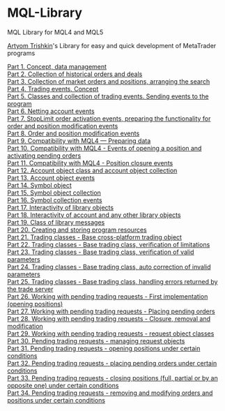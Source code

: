 # MQL-Library
MQL Library for MQL4 and MQL5

[Artyom Trishkin](https://www.mql5.com/en/users/artmedia70)'s Library for easy and quick development of MetaTrader programs

[Part 1. Concept, data
management](https://www.mql5.com/en/articles/5654)\
 [Part 2. Collection of historical orders and
deals](https://www.mql5.com/en/articles/5669)\
 [Part 3. Collection of market orders and positions, arranging the
search](https://www.mql5.com/en/articles/5687)\
 [Part 4. Trading events.
Concept](https://www.mql5.com/en/articles/5724)\
 [Part 5. Classes and collection of trading events. Sending events to
the program](https://www.mql5.com/en/articles/6211)\
 [Part 6. Netting account
events](https://www.mql5.com/en/articles/6383)\
 [Part 7. StopLimit order activation events, preparing the functionality
for order and position modification
events](https://www.mql5.com/en/articles/6482)\
 [Part 8. Order and position modification
events](https://www.mql5.com/en/articles/6595)\
 [Part 9. Compatibility with MQL4 — Preparing
data](https://www.mql5.com/en/articles/6651)\
 [Part 10. Compatibility with MQL4 - Events of opening a position and
activating pending orders](https://www.mql5.com/en/articles/6767)\
 [Part 11. Compatibility with MQL4 - Position closure
events](https://www.mql5.com/en/articles/6921)\
 [Part 12. Account object class and account object
collection](https://www.mql5.com/en/articles/6952)\
 [Part 13. Account object
events](https://www.mql5.com/en/articles/6995)\
 [Part 14. Symbol object](https://www.mql5.com/en/articles/7014)\
 [Part 15. Symbol object
collection](https://www.mql5.com/en/articles/7041)\
 [Part 16. Symbol collection
events](https://www.mql5.com/en/articles/7071)\
 [Part 17. Interactivity of library
objects](https://www.mql5.com/en/articles/7124)\
 [Part 18. Interactivity of account and any other library
objects](https://www.mql5.com/en/articles/7149)\
 [Part 19. Class of library
messages](https://www.mql5.com/en/articles/7176)\
 [Part 20. Creating and storing program
resources](https://www.mql5.com/en/articles/7195)\
 [Part 21. Trading classes - Base cross-platform trading
object](https://www.mql5.com/en/articles/7229)\
 [Part 22. Trading classes - Base trading class, verification of
limitations](https://www.mql5.com/en/articles/7258)\
 [Part 23. Trading classes - Base trading class, verification of valid
parameters](https://www.mql5.com/en/articles/7286)\
 [Part 24. Trading classes - Base trading class, auto correction of
invalid parameters](https://www.mql5.com/en/articles/7326)\
 [Part 25. Trading classes - Base trading class, handling errors
returned by the trade server](https://www.mql5.com/en/articles/7365)\
 [Part 26. Working with pending trading requests - First implementation
(opening positions)](https://www.mql5.com/en/articles/7394)\
 [Part 27. Working with pending trading requests - Placing pending
orders](https://www.mql5.com/en/articles/7418)\
 [Part 28. Working with pending trading requests - Closure, removal and
modification](https://www.mql5.com/en/articles/7438)\
 [Part 29. Working with pending trading requests - request object
classes](https://www.mql5.com/en/articles/7454)\
 [Part 30. Pending trading requests - managing request
objects](https://www.mql5.com/en/articles/7481)\
 [Part 31. Pending trading requests - opening positions under certain
conditions](https://www.mql5.com/en/articles/7521)\
 [Part 32. Pending trading requests - placing pending orders under
certain conditions](https://www.mql5.com/en/articles/7536)\
 [Part 33. Pending trading requests - closing positions (full, partial
or by an opposite one) under certain
conditions](https://www.mql5.com/en/articles/7554)\
[Part 34. Pending trading requests - removing and modifying orders and positions under certain conditions](https://www.mql5.com/en/articles/7569)

